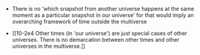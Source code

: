 - There is no 'which snapshot from another universe happens at the same moment as a particular snapshot in our universe' for that would imply an overarching framework of time outside the multiverse

- [[10-2e4 Other times (in 'our universe') are just special cases of other universes. There is no demarcation between other times and other universes in the multiverse.]]
